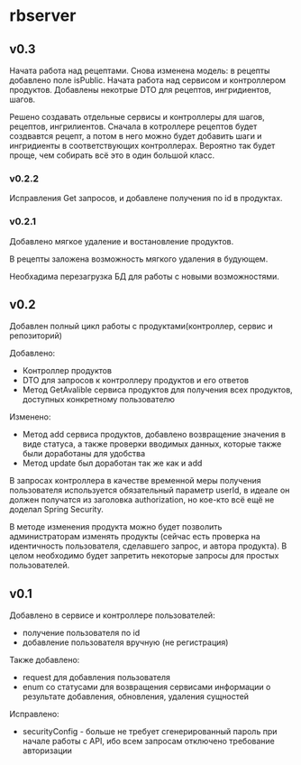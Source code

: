 # rbserver
## v0.3
Начата работа над рецептами. Снова изменена модель: в рецепты добавлено поле isPublic. Начата работа над сервисом и контроллером продуктов.
Добавлены некотрые DTO для рецептов, ингридиентов, шагов.

Решено создавать отдельные сервисы и контроллеры для шагов, рецептов, ингрилиентов. Сначала в котроллере рецептов будет создвавтся рецепт, а потом в него можно будет добавить шаги и ингридиенты в соответствующих контроллерах. Вероятно так будет проще, чем собирать всё это в один большой класс.

### v0.2.2
Исправления Get запросов, и добавлене получения по id в продуктах.

### v0.2.1
Добавлено мягкое удаление и востановление продуктов.

В рецепты заложена возможность мягкого удаления в будующем.

Необхадима перезагрузка БД для работы с новыми возможностями.

## v0.2
Добавлен полный цикл работы с продуктами(контроллер, сервис и репозиторий)

Добавлено:
- Контроллер продуктов
- DTO для запросов к  контроллеру продуктов и его ответов
- Метод GetAvalible сервиса продуктов для получения всех продуктов, доступных конкретному пользователю

Изменено:
- Метод add сервиса продуктов, добавлено возвращение значения в виде статуса, а также проверки вводимых данных, которые также были доработаны для удобства
- Метод update был доработан так же как и add

В запросах контроллера в качестве временной меры получения пользователя используется обязательный параметр userId, в идеале он должен получатся из заголовка authorization, но кое-кто всё ещё не доделал 
Spring Security.

В методе изменения продукта можно будет позволить администраторам изменять продукты (сейчас есть проверка на идентичность пользователя, сделавшего запрос, и автора продукта). В целом необходимо будет запретить некоторые запросы для простых пользователей.

## v0.1

Добавлено в сервисе и контроллере пользователей:
- получение пользователя по id
- добавление пользователя вручную (не регистрация)

Также добавлено:
- request для добавления пользователя
- enum со статусами для возвращения сервисами информации о результате добавления, обновления, удаления сущностей

Исправлено:
- securityConfig - больше не требует сгенерированный пароль при начале работы с API, ибо всем запросам отключено требование авторизации
